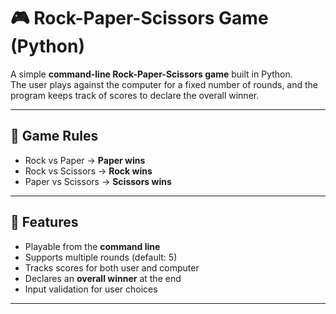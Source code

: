 # 🎮 Rock-Paper-Scissors Game (Python)

A simple **command-line Rock-Paper-Scissors game** built in Python.  
The user plays against the computer for a fixed number of rounds, and the program keeps track of scores to declare the overall winner.

---

## 📜 Game Rules
- Rock vs Paper → **Paper wins**
- Rock vs Scissors → **Rock wins**
- Paper vs Scissors → **Scissors wins**

---

## 🚀 Features
- Playable from the **command line**
- Supports multiple rounds (default: 5)
- Tracks scores for both user and computer
- Declares an **overall winner** at the end
- Input validation for user choices

---
